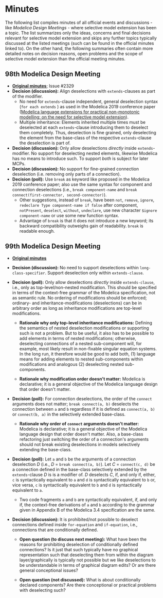 # Minutes

The following list compiles minutes of all official events and discussions - like _Modelica Design Meetings_ - where selective model extension has been a topic. The list summarizes only the ideas, concerns and final decisions relevant for selective model extension and skips any further topics typically discussed at the listed meetings (such can be found in the official minutes linked to). On the other hand, the following summaries often contain more detailed notes on decision reasons, open problems and the scope of selective model extension than the official meeting minutes.

## 98th Modelica Design Meeting

- [**Original minutes**](https://svn.modelica.org/projects/ModelicaDesign/trunk/MeetingMinutesMaterial/min98_2019_Regensburg/); Issue #2329
- **Decision (discussion):** Align deselections with `extends`-clauses as part of the modifier.
  - No need for `extends`-clause independent, general deselection syntax (`for each extends` ) as used in the Modelica 2019 conference paper ([Modelica language extensions for practical non-monotonic modelling: on the need for selective model extension](https://modelica.org/events/modelica2019/proceedings/html/papers/Modelica2019paper3B1.pdf)).
  - Multiple inheritance: Elements inherited multiple times must be deselected at each `extends`-clause introducing them to deselect them completely. Thus, deselection is fine grained, only deselecting the element from the base-class of the respective `extends`-clause the deselection is part of.
- **Decision (discussion):** Only allow deselections _directly_ inside `extends`-modifier. No support for deselecting nested elements, likewise Modelica has no means to introduce such. To support _both_ is subject for later MCPs.
- **Decision (discussion):** No support for fine-grained connection deselection (i.e. removing only parts of a connection).
- **Decision (poll):** Use `break` as keyword like proposed in the Modelica 2019 conference paper; also use the same syntax for component and connection deselections (i.e., `break component-name` and `break connect(first-connector, second-connector)`).
  - Other suggestions, instead of `break`, have been `not`, `remove`, `ignore`, `redeclare Type component-name if false` after component, `notPresent`, `deselect`, `without`, `undeclare`, use new character `$ignore component-name` or use some new function syntax.
  - Advantage of `break` is that it does not introduce a new keyword; its backward compatibility outweighs gain of readability. `break` is readable enough.

## 99th Modelica Design Meeting

- [**Original minutes**](https://svn.modelica.org/projects/ModelicaDesign/trunk/MeetingMinutesMaterial/min99_2019_Linkoeping/)

- **Decision (discussion):** No need to support deselections within `long-class-specifier`. Support deselection only within `extends-clause`.

- **Decision (poll):** Only allow deselections _directly_ inside `extends-clause`, i.e., only as top-level/non-nested modification. This should be specified in terms of the context-free grammar of the Modelica specification, not as semantic rule. No ordering of modifications should be enforced; ordinary- and inheritance-modifications (deselections) can be in arbitrary order as long as inheritance modifications are top-level modifications.

  - **Rationale why only top-level inheritance modifications:** Defining the semantics of nested deselection modifications or supporting such is not a problem. But to be useful, it also has to be possible to add elements in terms of nested modifications; otherwise, deselecting connections of a nested sub-component will, for example, most likely result in non-fixable singular equation systems. In the long run, it therefore would be good to add both, (1) language means for adding elements to nested sub-components within modifications and analogous (2) deselecting nested sub-components.

  - **Rationale why modification order doesn't matter:** Modelica is declarative; it is a general objective of the Modelica language design that order doesn't matter.

- **Decision (poll):** For connection deselections, the order of the `connect` arguments does not matter; `break connect(a, b)` deselects the connection between `a` and `b` regardless if it is defined as `connect(a, b)` or `connect(b, a)` in the selectively extended base-class.

  - **Rationale why order of `connect` arguments doesn't matter:** Modelica is declarative; it is a general objective of the Modelica language design that order doesn't matter. Also, a base-class refactoring just switching the order of a connection's arguments should not break existing deselections in models selectively extending the base-class.

- **Decision (poll):** Let `a` and `b` be the arguments of a connection deselection _D_ (i.e., _D_ = `break connect(a, b)`). Let _C_ = `connect(c, d)` be a connection defined in the base-class selectively extended by the `extends`-clause _D_ is is a modifier of. _D_ deselects _C_, if, and only if, either, `c` is syntactically equivalent to `a` and `d` is syntactically equivalent to `b` or, vice versa, `c` is syntactically equivalent to `b` and `d` is syntactically equivalent to `a`.

  - Two code fragments `a` and `b` are syntactically equivalent, if, and only if, the context-free derivations of `a` and `b` according to the grammar given in Appendix B of the Modelica 3.4 specification are the same.

- **Decision (discussion):** It is prohibited/not possible to deselect connections defined inside `for-equation` and `if-equation`, i.e., connections that are conditionally defined.

  - **Open question (to discuss next meeting):** What have been the reasons for prohibiting deselection of conditionally defined connections? Is it just that such typically have no graphical representation such that deselecting them from within the diagram layer/graphically is typically not possible but we like deselections to be understandable in terms of graphical diagram edits? Or are there general conceptional issues?

  - **Open question (not discussed):** What is about conditionally declared components? Are there conceptional or practical problems with deselecting such?